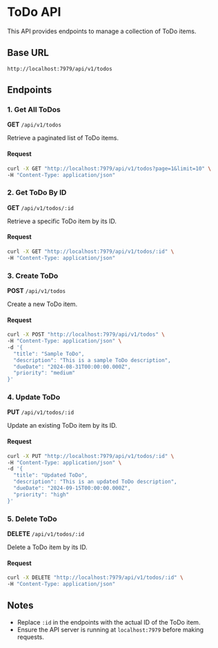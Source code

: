 # ToDo API

This API provides endpoints to manage a collection of ToDo items.

## Base URL

```
http://localhost:7979/api/v1/todos
```

## Endpoints

### 1. Get All ToDos

**GET** `/api/v1/todos`

Retrieve a paginated list of ToDo items.

#### Request

```bash
curl -X GET "http://localhost:7979/api/v1/todos?page=1&limit=10" \
-H "Content-Type: application/json"
```

### 2. Get ToDo By ID

**GET** `/api/v1/todos/:id`

Retrieve a specific ToDo item by its ID.

#### Request

```bash
curl -X GET "http://localhost:7979/api/v1/todos/:id" \
-H "Content-Type: application/json"
```

### 3. Create ToDo

**POST** `/api/v1/todos`

Create a new ToDo item.

#### Request

```bash
curl -X POST "http://localhost:7979/api/v1/todos" \
-H "Content-Type: application/json" \
-d '{
  "title": "Sample ToDo",
  "description": "This is a sample ToDo description",
  "dueDate": "2024-08-31T00:00:00.000Z",
  "priority": "medium"
}'
```

### 4. Update ToDo

**PUT** `/api/v1/todos/:id`

Update an existing ToDo item by its ID.

#### Request

```bash
curl -X PUT "http://localhost:7979/api/v1/todos/:id" \
-H "Content-Type: application/json" \
-d '{
  "title": "Updated ToDo",
  "description": "This is an updated ToDo description",
  "dueDate": "2024-09-15T00:00:00.000Z",
  "priority": "high"
}'
```

### 5. Delete ToDo

**DELETE** `/api/v1/todos/:id`

Delete a ToDo item by its ID.

#### Request

```bash
curl -X DELETE "http://localhost:7979/api/v1/todos/:id" \
-H "Content-Type: application/json"
```

## Notes

- Replace `:id` in the endpoints with the actual ID of the ToDo item.
- Ensure the API server is running at `localhost:7979` before making requests.
